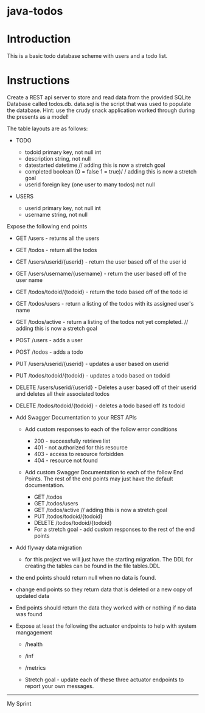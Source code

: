 # java-todos

# Introduction

This is a basic todo database scheme with users and a todo list.

# Instructions

Create a REST api server to store and read data from the provided SQLite Database called todos.db. data.sql is the script that was used to populate the database.  Hint: use the crudy snack application worked through during the presents as a model!

The table layouts are as follows:

* TODO
  * todoid primary key, not null int
  * description string, not null
  * datestarted datetime // adding this is now a stretch goal
  * completed boolean (0 = false 1 = true)/ / adding this is now a stretch goal
  * userid foreign key (one user to many todos) not null 

* USERS
  * userid primary key, not null int
  * username string, not null
  
Expose the following end points

* GET /users - returns all the users
* GET /todos - return all the todos

* GET /users/userid/{userid} - return the user based off of the user id
* GET /users/username/{username} - return the user based off of the user name
* GET /todos/todoid/{todoid} - return the todo based off of the todo id

* GET /todos/users - return a listing of the todos with its assigned user's name
* GET /todos/active - return a listing of the todos not yet completed. // adding this is now a stretch goal

* POST /users - adds a user
* POST /todos - adds a todo

* PUT /users/userid/{userid} - updates a user based on userid
* PUT /todos/todoid/{todoid} - updates a todo based on todoid

* DELETE /users/userid/{userid} - Deletes a user based off of their userid and deletes all their associated todos
* DELETE /todos/todoid/{todoid} - deletes a todo based off its todoid

* Add Swagger Documentation to your REST APIs
  * Add custom responses to each of the follow error conditions
    * 200 - successfully retrieve list
    * 401 - not authorized for this resource
    * 403 - access to resource forbidden
    * 404 - resource not found

  * Add custom Swagger Documentation to each of the follow End Points. The rest of the end points may just have the default documentation.
      * GET /todos
      * GET /todos/users
      * GET /todos/active // adding this is now a stretch goal
      * PUT /todos/todoid/{todoid}
      * DELETE /todos/todoid/{todoid}
    * For a stretch goal - add custom responses to the rest of the end points

* Add flyway data migration
  * for this project we will just have the starting migration. The DDL for creating the tables can be found in the file tables.DDL

* the end points should return null when no data is found.

* change end points so they return data that is deleted or a new copy of updated data

* End points should return the data they worked with or nothing if no data was found

* Expose at least the following the actuator endpoints to help with system mangagement
   * /health
   * /inf
   * /metrics
   
   * Stretch goal - update each of these three actuator endpoints to report your own messages. 
   
---
My Sprint
